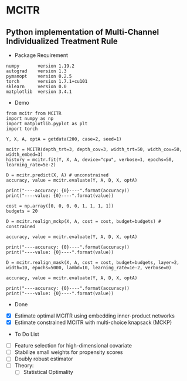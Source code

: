 # MCITR

## Python implementation of Multi-Channel Individualized Treatment Rule

- Package Requirement
```
numpy		version 1.19.2
autograd	version 1.3
pymanopt	version 0.2.5
torch		version 1.7.1+cu101
sklearn		version 0.0
matplotlib	version 3.4.1
```

- Demo
```
from mcitr from MCITR
import numpy as np
import matplotlib.pyplot as plt
import torch

Y, X, A, optA = getdata(200, case=2, seed=1)

mcitr = MCITR(depth_trt=3, depth_cov=3, width_trt=50, width_cov=50, width_embed=3)
history = mcitr.fit(Y, X, A, device="cpu", verbose=1, epochs=50, learning_rate=5e-2)

D = mcitr.predict(X, A) # unconstrained
accuracy, value = mcitr.evaluate(Y, A, D, X, optA)

print("----accuracy: {0}----".format(accuracy))
print("----value: {0}----".format(value))

cost = np.array([0, 0, 0, 0, 1, 1, 1, 1])
budgets = 20

D = mcitr.realign_mckp(X, A, cost = cost, budget=budgets) # constrained

accuracy, value = mcitr.evaluate(Y, A, D, X, optA)

print("----accuracy: {0}----".format(accuracy))
print("----value: {0}----".format(value))

D = mcitr.realign_mask(X, A, cost = cost, budget=budgets, layer=2, width=10, epochs=5000, lambd=10, learning_rate=1e-2, verbose=0)

accuracy, value = mcitr.evaluate(Y, A, D, X, optA)

print("----accuracy: {0}----".format(accuracy))
print("----value: {0}----".format(value))
```

- Done
- [X] Estimate optimal MCITR using embedding inner-product networks
- [X] Estimate constrained MCITR with multi-choice knapsack (MCKP)

- To Do List
- [ ] Feature selection for high-dimensional covariate
- [ ] Stabilize small weights for propensity scores
- [ ] Doubly robust estimator
- [ ] Theory:
	- [ ] Statistical Optimality
